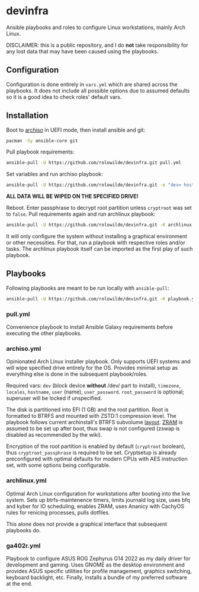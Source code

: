 # devinfra

Ansible playbooks and roles to configure Linux workstations, mainly Arch Linux.

DISCLAIMER: this is a public repository, and I do **not** take responsibility for any lost data that may have been caused using the playbooks.

## Configuration

Configuration is done entirely in `vars.yml` which are shared across the playbooks. It does not include all possible options due to assumed defaults so it is a good idea to check roles' default vars.

## Installation

Boot to [archiso](https://archlinux.org/download/) in UEFI mode, then install ansible and git:

```sh
pacman -Sy ansible-core git
```

Pull playbook requirements:

```sh
ansible-pull -U https://github.com/rolowilde/devinfra.git pull.yml
```

Set variables and run archiso playbook:

```sh
ansible-pull -U https://github.com/rolowilde/devinfra.git -e "dev= hostname= user_password= cryptroot_passphrase=" archiso.yml
```

**ALL DATA WILL BE WIPED ON THE SPECIFIED DRIVE!**

Reboot. Enter passphrase to decrypt root partition unless `cryptroot` was set to `false`. Pull requirements again and run archlinux playbook:

```sh
ansible-pull -U https://github.com/rolowilde/devinfra.git -K archlinux.yml
```

It will only configure the system without installing a graphical environment or other necessities. For that, run a playbook with respective roles and/or tasks. The archlinux playbook itself can be imported as the first play of such playbook.

## Playbooks

Following playbooks are meant to be run locally with `ansible-pull`:

```sh
ansible-pull -U https://github.com/rolowilde/devinfra.git -K playbook.yml
```

### pull.yml

Convenience playbook to install Ansible Galaxy requirements before executing the other playbooks.

### archiso.yml

Opinionated Arch Linux installer playbook. Only supports UEFI systems and will wipe specified drive entirely for the OS. Provides minimal setup as everything else is done in the subsequent playbook/roles.

Required vars: `dev` (block device **without** /dev/ part to install), `timezone`, `locales`, `hostname`, `user` (name), `user_password`. `root_password` is optional; superuser will be locked if unspecified.

The disk is partitioned into EFI (1 GB) and the root partition. Root is formatted to BTRFS and mounted with ZSTD:1 compression level. The playbook follows current archinstall's BTRFS subvolume [layout](https://github.com/archlinux/archinstall/blob/19459731ad9a3a320fb265f55be90bd1230d079f/archinstall/lib/interactions/disk_conf.py#L319-L322). [ZRAM](https://wiki.archlinux.org/title/Zram) is assumed to be set up after boot, thus swap is not configured (zswap is disabled as recommended by the wiki).

Encryption of the root partition is enabled by default (`cryptroot` boolean), thus `cryptroot_passphrase` is required to be set. Cryptsetup is already preconfigured with optimal defaults for modern CPUs with AES instruction set, with some options being configurable.

### archlinux.yml

Optimal Arch Linux configuration for workstations after booting into the live system. Sets up btrfs-maintenence timers, limits journald log size, uses bfq and kyber for IO scheduling, enables ZRAM, uses Ananicy with CachyOS rules for renicing processes, pulls dotfiles.

This alone does not provide a graphical interface that subsequent playbooks do.

### ga402r.yml

Playbook to configure ASUS ROG Zephyrus G14 2022 as my daily driver for development and gaming. Uses GNOME as the desktop environment and provides ASUS specific utilities for profile management, graphics switching, keyboard backlight, etc. Finally, installs a bundle of my preferred software at the end.
